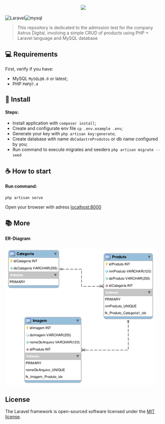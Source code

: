 <p align="center"><a href="https://laravel.com" target="_blank"><img src="https://raw.githubusercontent.com/laravel/art/master/logo-lockup/5%20SVG/2%20CMYK/1%20Full%20Color/laravel-logolockup-cmyk-red.svg" width="400"></a></p>

![Laravel](https://img.shields.io/badge/laravel-%23FF2D20.svg?style=for-the-badge&logo=laravel&logoColor=white)![mysql](https://img.shields.io/badge/MySQL-00000F?style=for-the-badge&logo=mysql&logoColor=white)

> This repository is dedicated to the admission test for the company Astrus Digital, involving a simple CRUD of products using PHP + Laravel language and MySQL database

## 💻 Requirements

First, verify if you have:

* MySQL `MySQL@8.0` or latest;
* PHP `PHP@7.4`

## 🚀 Install

#### Steps:

* Install application with  ``composer install``;
* Create and configurate env file ``cp .env.example .env``;
* Generate your key with ``php artisan key:generate``;
* Create database with name  ``dbCadastroProdutos`` or db name configured by you;
* Run command to execute migrates and seeders ``php artisan migrate --seed``

## ☕ How to start

#### Run command:

``php artisan serve``

Open your browser with adress [localhost:8000](http://localhost:8000)

## 📚 More

#### ER-Diagram

![ER-Diagram](/resources/project/dbCadastroProdutos.png)

## License

The Laravel framework is open-sourced software licensed under the [MIT license](https://opensource.org/licenses/MIT).
